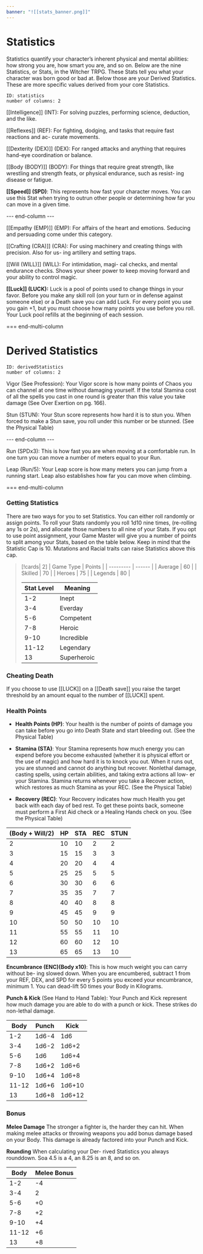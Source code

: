 ```yaml
---
banner: "![[stats_banner.png]]"
---
```

# Statistics
Statistics quantify your character’s inherent physical and mental abilities: how strong you are, how smart you are, and so on. Below are the nine Statistics, or Stats, in the Witcher TRPG. These Stats tell you what your character was born good or bad at. Below those are your Derived Statistics. These are more specific values derived from your core Statistics.

```start-multi-column
ID: statistics
number of columns: 2
```
[[Intelligence]] (INT): For solving puzzles, performing science, deduction, and the like.

[[Reflexes]] (REF): For fighting, dodging, and tasks that require fast reactions and ac- curate movements.

[[Dexterity (DEX)]] (DEX): For ranged attacks and anything that requires hand-eye coordination or balance.

[[Body (BODY)]] (BODY): For things that require great strength, like wrestling and strength feats, or physical endurance, such as resist- ing disease or fatigue.

**[[Speed]] (SPD)**: This represents how fast your character moves. You can use this Stat when trying to outrun other people or determining how far you can move in a given time.

--- end-column ---

[[Empathy (EMP)]] (EMP): For affairs of the heart and emotions. Seducing and persuading come under this category.

[[Crafting (CRA)]] (CRA): For using machinery and creating things with precision. Also for us- ing artillery and setting traps.

[[Will (WILL)]] (WILL): For intimidation, magi- cal checks, and mental endurance checks. Shows your sheer power to keep moving forward and your ability to control magic.

**[[Luck]] (LUCK):** Luck is a pool of points used to change things in your favor. Before you make any skill roll (on your turn or in defense against someone else) or a Death save you can add Luck. For every point you use you gain +1, but you must choose how many points you use before you roll. Your Luck pool refills at the beginning of each session.

=== end-multi-column
# Derived Statistics

```start-multi-column
ID: derivedStatistics
number of columns: 2
```
Vigor (See Profession): Your Vigor score is how many points of Chaos you can channel at one time without damaging yourself. If the total Stamina cost of all the spells you cast in one round is greater than this value you take damage (See Over Exertion on pg. 166).

Stun (STUN): Your Stun score represents how hard it is to stun you. When forced to make a Stun save, you roll under this number or be stunned. (See the Physical Table)

--- end-column --- 

Run (SPDx3): This is how fast you are when moving at a comfortable run. In one turn you can move a number of meters equal to your Run.

Leap (Run/5): Your Leap score is how many meters you can jump from a running start. Leap also establishes how far you can move when climbing.

=== end-multi-column

### Getting Statistics
There are two ways for you to set Statistics. You can either roll randomly or assign points. To roll your Stats randomly you roll 1d10 nine times, (re-rolling any 1s or 2s), and allocate those numbers to all nine of your Stats. If you opt to use point assignment, your Game Master will give you a number of points to split among your Stats, based on the table below. Keep in mind that the Statistic Cap is 10. Mutations and Racial traits can raise Statistics above this cap.

>[!cards| 2]
>| Game Type | Points |
>| --------- | ------ |
>| Average   | 60     |
>| Skilled   | 70     |
>| Heroes    | 75     |
>| Legends   | 80     |
>
>| Stat Level | Meaning     |
>| ---------- | ----------- |
>| 1-2        | Inept       |
>| 3-4        | Everday     |
>| 5-6        | Competent   |
>| 7-8        | Heroic      |
>| 9-10       | Incredible  |
>| 11-12      | Legendary   |
>| 13         | Superheroic |
### Cheating Death
If you choose to use [[LUCK]] on a [[Death save]] you raise the target threshold by an amount equal to the number of [[LUCK]] spent.

### Health Points
- **Health Points (HP)**: Your health is the number of points of damage you can take before you go into Death State and start bleeding out. (See the Physical Table)

- **Stamina (STA)**: Your Stamina represents how much energy you can expend before you become exhausted (whether it is physical effort or the use of magic) and how hard it is to knock you out. When it runs out, you are stunned and cannot do anything but recover. Nonlethal damage, casting spells, using certain abilities, and taking extra actions all low- er your Stamina. Stamina returns whenever you take a Recover action, which restores as much Stamina as your REC. (See the Physical Table)

- **Recovery (REC)**: Your Recovery indicates how much Health you get back with each day of bed rest. To get these points back, someone must perform a First Aid check or a Healing Hands check on you. (See the Physical Table)

| (Body + Will/2) | HP  | STA | REC | STUN |
| --------------- | --- | --- | --- | ---- |
| 2               | 10  | 10  | 2   | 2    |
| 3               | 15  | 15  | 3   | 3    |
| 4               | 20  | 20  | 4   | 4    |
| 5               | 25  | 25  | 5   | 5    |
| 6               | 30  | 30  | 6   | 6    |
| 7               | 35  | 35  | 7   | 7    |
| 8               | 40  | 40  | 8   | 8    |
| 9               | 45  | 45  | 9   | 9    |
| 10              | 50  | 50  | 10  | 10   |
| 11              | 55  | 55  | 11  | 10   |
| 12              | 60  | 60  | 12  | 10   |
| 13              | 65  | 65  | 13  | 10   |

**Encumbrance (ENC)(Body x10)**: This is how much weight you can carry without be- ing slowed down. When you are encumbered, subtract 1 from your REF, DEX, and SPD for every 5 points you exceed your encumbrance, minimum 1. You can dead-lift 50 times your Body in Kilograms.

**Punch & Kick** (See Hand to Hand Table):
Your Punch and Kick represent how much damage you are able to do with a punch or kick. These strikes do non-lethal damage.

| Body  | Punch | Kick   |
| ----- | ----- | ------ |
| 1-2   | 1d6-4 | 1d6    |
| 3-4   | 1d6-2 | 1d6+2  |
| 5-6   | 1d6   | 1d6+4  |
| 7-8   | 1d6+2 | 1d6+6  |
| 9-10  | 1d6+4 | 1d6+8  |
| 11-12 | 1d6+6 | 1d6+10 |
| 13    | 1d6+8 | 1d6+12 |

### Bonus
**Melee Damage**
The stronger a fighter is, the harder they can hit. When making melee attacks or throwing weapons you add bonus damage based on your Body. This damage is already factored into your Punch and Kick.

**Rounding**
When calculating your Der- rived Statistics you always rounddown. Soa 4.5 is a 4, an 8.25 is an 8, and so on.

| Body  | Melee Bonus |
| ----- | ----------- |
| 1-2   | -4          |
| 3-4   | 2           |
| 5-6   | +0          |
| 7-8   | +2          |
| 9-10  | +4          |
| 11-12 | +6          |
| 13    | +8          |
